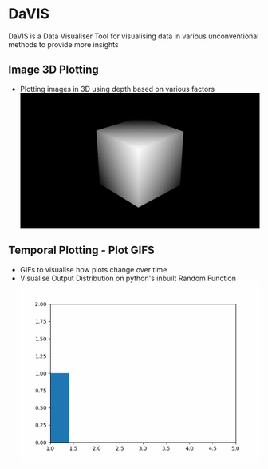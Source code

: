 # DaVIS
 DaVIS is a Data Visualiser Tool for visualising data in various unconventional methods to provide more insights
 
## Image 3D Plotting
   - Plotting images in 3D using depth based on various factors
   ![3D Image Plot](https://github.com/KausikN/DaVIS/blob/master/TestImgs/DepthImage.png)
## Temporal Plotting - Plot GIFS
   - GIFs to visualise how plots change over time
   - Visualise Output Distribution on python's inbuilt Random Function
   ![3D Image Plot](https://github.com/KausikN/DaVIS/blob/master/PlotGIFs/GeneratedGIFS/RandomGen_GIF.gif)
